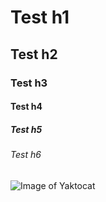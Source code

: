 # Test h1
## Test h2
### Test h3
#### Test h4
##### Test h5
###### Test h6

![Image of Yaktocat](https://octodex.github.com/images/yaktocat.png)
